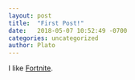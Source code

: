 ```yaml
---
layout: post
title:  "First Post!"
date:   2018-05-07 10:52:49 -0700
categories: uncategorized
author: Plato
---
```


I like [Fortnite].

[Fortnite]: https://epicgames.com
